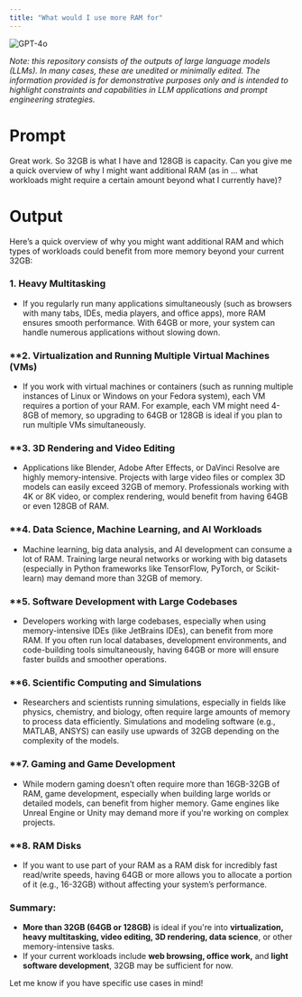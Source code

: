 ```yaml
---
title: "What would I use more RAM for"
---
```

![GPT-4o](https://img.shields.io/badge/GPT--4o-3333FF?style=for-the-badge&logo=openai&logoColor=white)



*Note: this repository consists of the outputs of large language models (LLMs). In many cases, these are unedited or minimally edited. The information provided is for demonstrative purposes only and is intended to highlight constraints and capabilities in LLM applications and prompt engineering strategies.*


# Prompt

Great work. So 32GB is what I have and 128GB is capacity. Can you give me a quick overview of why I might want additional RAM (as in ... what workloads might require a certain amount beyond what I currently have)?

# Output

Here’s a quick overview of why you might want additional RAM and which types of workloads could benefit from more memory beyond your current 32GB:

### **1. Heavy Multitasking**
   - If you regularly run many applications simultaneously (such as browsers with many tabs, IDEs, media players, and office apps), more RAM ensures smooth performance. With 64GB or more, your system can handle numerous applications without slowing down.

### **2. **Virtualization and Running Multiple Virtual Machines (VMs)**
   - If you work with virtual machines or containers (such as running multiple instances of Linux or Windows on your Fedora system), each VM requires a portion of your RAM. For example, each VM might need 4-8GB of memory, so upgrading to 64GB or 128GB is ideal if you plan to run multiple VMs simultaneously.

### **3. **3D Rendering and Video Editing**
   - Applications like Blender, Adobe After Effects, or DaVinci Resolve are highly memory-intensive. Projects with large video files or complex 3D models can easily exceed 32GB of memory. Professionals working with 4K or 8K video, or complex rendering, would benefit from having 64GB or even 128GB of RAM.

### **4. **Data Science, Machine Learning, and AI Workloads**
   - Machine learning, big data analysis, and AI development can consume a lot of RAM. Training large neural networks or working with big datasets (especially in Python frameworks like TensorFlow, PyTorch, or Scikit-learn) may demand more than 32GB of memory.

### **5. **Software Development with Large Codebases**
   - Developers working with large codebases, especially when using memory-intensive IDEs (like JetBrains IDEs), can benefit from more RAM. If you often run local databases, development environments, and code-building tools simultaneously, having 64GB or more will ensure faster builds and smoother operations.

### **6. **Scientific Computing and Simulations**
   - Researchers and scientists running simulations, especially in fields like physics, chemistry, and biology, often require large amounts of memory to process data efficiently. Simulations and modeling software (e.g., MATLAB, ANSYS) can easily use upwards of 32GB depending on the complexity of the models.

### **7. **Gaming and Game Development**
   - While modern gaming doesn’t often require more than 16GB-32GB of RAM, game development, especially when building large worlds or detailed models, can benefit from higher memory. Game engines like Unreal Engine or Unity may demand more if you're working on complex projects.

### **8. **RAM Disks**
   - If you want to use part of your RAM as a RAM disk for incredibly fast read/write speeds, having 64GB or more allows you to allocate a portion of it (e.g., 16-32GB) without affecting your system’s performance.

### **Summary**:
   - **More than 32GB (64GB or 128GB)** is ideal if you're into **virtualization, heavy multitasking, video editing, 3D rendering, data science**, or other memory-intensive tasks.
   - If your current workloads include **web browsing, office work,** and **light software development**, 32GB may be sufficient for now.

Let me know if you have specific use cases in mind!